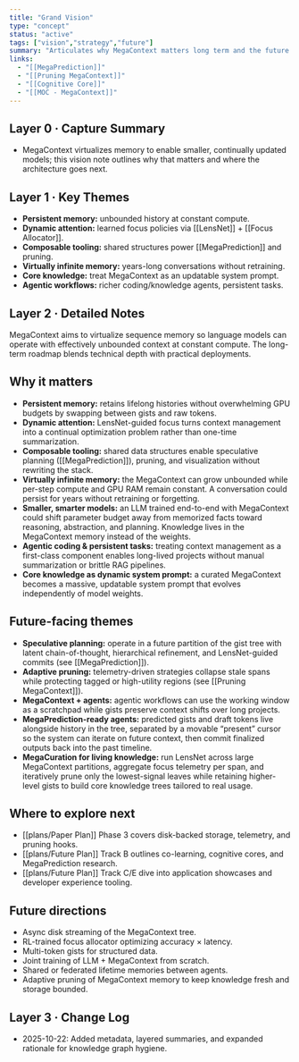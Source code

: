 ```yaml
---
title: "Grand Vision"
type: "concept"
status: "active"
tags: ["vision","strategy","future"]
summary: "Articulates why MegaContext matters long term and the future directions it unlocks."
links:
  - "[[MegaPrediction]]"
  - "[[Pruning MegaContext]]"
  - "[[Cognitive Core]]"
  - "[[MOC - MegaContext]]"
---
```


## Layer 0 · Capture Summary
- MegaContext virtualizes memory to enable smaller, continually updated models; this vision note outlines why that matters and where the architecture goes next.

## Layer 1 · Key Themes
- **Persistent memory:** unbounded history at constant compute.
- **Dynamic attention:** learned focus policies via [[LensNet]] + [[Focus Allocator]].
- **Composable tooling:** shared structures power [[MegaPrediction]] and pruning.
- **Virtually infinite memory:** years-long conversations without retraining.
- **Core knowledge:** treat MegaContext as an updatable system prompt.
- **Agentic workflows:** richer coding/knowledge agents, persistent tasks.

## Layer 2 · Detailed Notes

MegaContext aims to virtualize sequence memory so language models can operate with effectively unbounded context at constant compute. The long-term roadmap blends technical depth with practical deployments.

## Why it matters

- **Persistent memory:** retains lifelong histories without overwhelming GPU budgets by swapping between gists and raw tokens.
- **Dynamic attention:** LensNet-guided focus turns context management into a continual optimization problem rather than one-time summarization.
- **Composable tooling:** shared data structures enable speculative planning ([[MegaPrediction]]), pruning, and visualization without rewriting the stack.
- **Virtually infinite memory:** the MegaContext can grow unbounded while per-step compute and GPU RAM remain constant. A conversation could persist for years without retraining or forgetting.
- **Smaller, smarter models:** an LLM trained end-to-end with MegaContext could shift parameter budget away from memorized facts toward reasoning, abstraction, and planning. Knowledge lives in the MegaContext memory instead of the weights.
- **Agentic coding & persistent tasks:** treating context management as a first-class component enables long-lived projects without manual summarization or brittle RAG pipelines.
- **Core knowledge as dynamic system prompt:** a curated MegaContext becomes a massive, updatable system prompt that evolves independently of model weights.

## Future-facing themes

- **Speculative planning:** operate in a future partition of the gist tree with latent chain-of-thought, hierarchical refinement, and LensNet-guided commits (see [[MegaPrediction]]).
- **Adaptive pruning:** telemetry-driven strategies collapse stale spans while protecting tagged or high-utility regions (see [[Pruning MegaContext]]).
- **MegaContext + agents:** agentic workflows can use the working window as a scratchpad while gists preserve context shifts over long projects.
- **MegaPrediction-ready agents:** predicted gists and draft tokens live alongside history in the tree, separated by a movable “present” cursor so the system can iterate on future context, then commit finalized outputs back into the past timeline.
- **MegaCuration for living knowledge:** run LensNet across large MegaContext partitions, aggregate focus telemetry per span, and iteratively prune only the lowest-signal leaves while retaining higher-level gists to build core knowledge trees tailored to real usage.

## Where to explore next
- [[plans/Paper Plan]] Phase 3 covers disk-backed storage, telemetry, and pruning hooks.
- [[plans/Future Plan]] Track B outlines co-learning, cognitive cores, and MegaPrediction research.
- [[plans/Future Plan]] Track C/E dive into application showcases and developer experience tooling.

## Future directions

- Async disk streaming of the MegaContext tree.
- RL-trained focus allocator optimizing accuracy × latency.
- Multi-token gists for structured data.
- Joint training of LLM + MegaContext from scratch.
- Shared or federated lifetime memories between agents.
- Adaptive pruning of MegaContext memory to keep knowledge fresh and storage bounded.

## Layer 3 · Change Log
- 2025-10-22: Added metadata, layered summaries, and expanded rationale for knowledge graph hygiene.
